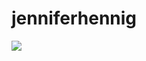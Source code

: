 # jenniferhennig

![](https://media2.giphy.com/media/m3aNn7GrkjiLe/200w.webp?cid=ecf05e47vmsdprod0qzbz3wuqh7nenp545lgjuzz08s6z3r1&ep=v1_gifs_related&rid=200w.webp&ct=g)
